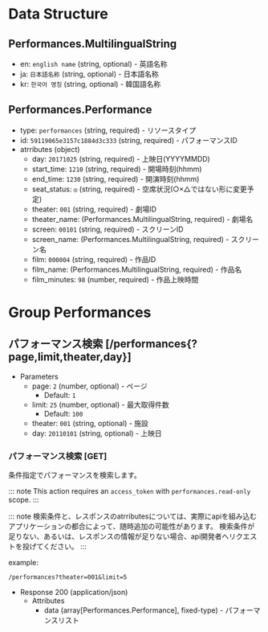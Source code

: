 # Data Structure

## Performances.MultilingualString
+ en: `english name` (string, optional) - 英語名称
+ ja: `日本語名称` (string, optional) - 日本語名称
+ kr: `한국어 명칭` (string, optional) - 韓国語名称

## Performances.Performance
+ type: `performances` (string, required) - リソースタイプ
+ id: `59119065e3157c1884d3c333` (string, required) - パフォーマンスID
+ atrributes (object)
    + day: `20171025` (string, required) - 上映日(YYYYMMDD)
    + start_time: `1210` (string, required) - 開場時刻(hhmm)
    + end_time: `1230` (string, required) - 開演時刻(hhmm)
    + seat_status: `◎` (string, required) - 空席状況(○×△ではない形に変更予定)
    + theater: `001` (string, required) - 劇場ID
    + theater_name: (Performances.MultilingualString, required) - 劇場名
    + screen: `00101` (string, required) - スクリーンID
    + screen_name: (Performances.MultilingualString, required) - スクリーン名
    + film: `000004` (string, required) - 作品ID
    + film_name: (Performances.MultilingualString, required) - 作品名
    + film_minutes: `98` (number, required) - 作品上映時間



# Group Performances

## パフォーマンス検索 [/performances{?page,limit,theater,day}]

+ Parameters
    + page: `2` (number, optional) - ページ
      + Default: `1`
    + limit: `25` (number, optional) - 最大取得件数
      + Default: `100`
    + theater: `001` (string, optional) - 施設
    + day: `20110101` (string, optional) - 上映日

### パフォーマンス検索 [GET]
条件指定でパフォーマンスを検索します。

::: note
This action requires an `access_token` with `performances.read-only` scope.
:::

::: note
検索条件と、レスポンスのatrributesについては、実際にapiを組み込むアプリケーションの都合によって、随時追加の可能性があります。
検索条件が足りない、あるいは、レスポンスの情報が足りない場合、api開発者へリクエストを投げてください。
:::

example:
```no-highlight
/performances?theater=001&limit=5
```

+ Response 200 (application/json)
    + Attributes
        + data (array[Performances.Performance], fixed-type) - パフォーマンスリスト

<!-- include(../response/400.md) -->
